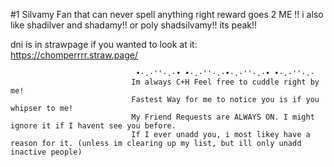 #1 Silvamy Fan that can never spell anything right reward goes 2 ME !!
i also like shadilver and shadamy!! or poly shadsilvamy!! its peak!! 

dni is in strawpage if you wanted to look at it: https://chomperrrr.straw.page/


    




                  


    


                                •·.·''·.·• •·.·''·.·•·.·''·.·• •·.·''·.·
                               Im always C+H Feel free to cuddle right by me!
                               Fastest Way for me to notice you is if you whipser to me! 
                               My Friend Requests are ALWAYS ON. I might ignore it if I havent see you before.
                               If I ever unadd you, i most likey have a reason for it. (unless im clearing up my list, but ill only unadd inactive people)
